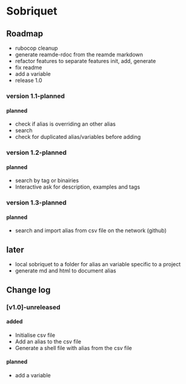 # Sobriquet

## Roadmap

- rubocop cleanup
- generate reamde-rdoc from the reamde markdown
- refactor features to separate features init, add, generate
- fix readme
- add a variable
- release 1.0

### version 1.1-planned
#### planned
- check if alias is overriding an other alias
- search
- check for duplicated alias/variables before adding

### version 1.2-planned
#### planned
- search by tag or binairies
- Interactive ask for description, examples and tags

### version 1.3-planned
#### planned
- search and import alias from csv file on the network (github)

## later
- local sobriquet to a folder for alias an variable specific to a project
- generate md and html to document alias


## Change log

### [v1.0]-unreleased
#### added
- Initialise csv file
- Add an alias to the csv file
- Generate a shell file with alias from the csv file
#### planned
- add a variable

